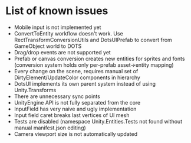 # List of known issues

* Mobile input is not implemented yet
* ConvertToEntity workflow doesn't work. Use RectTransformConversionUtils and DotsUIPrefab to convert from GameObject world to DOTS
* Drag/drop events are not supported yet
* Prefab or canvas conversion creates new entities for sprites and fonts (conversion system holds only per-prefab asset->entity mapping)
* Every change on the scene, requires manual set of DirtyElement/UpdateColor components in hierarchy
* DotsUI implements its own parent system instead of using Unity.Transforms
* There are unnecessary sync points
* UnityEngine API is not fully separated from the core
* InputField has very naive and ugly implementation
* Input field caret breaks last vertices of UI mesh
* Tests are disabled (namespace Unity.Entities.Tests not found without manual manifest.json editing)
* Camera viewport size is not automatically updated